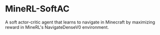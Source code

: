 # MineRL-SoftAC
A soft actor-critic agent that learns to navigate in Minecraft by maximizing reward in MineRL's NavigateDenseV0 environment.
